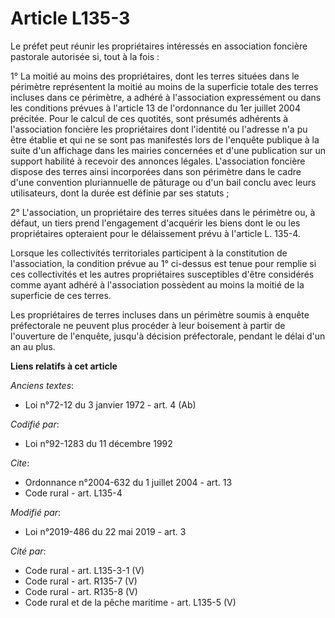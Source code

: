 # Article L135-3

Le préfet peut réunir les propriétaires intéressés en association foncière pastorale autorisée si, tout à la fois :

1° La moitié au moins des propriétaires, dont les terres situées dans le périmètre représentent la moitié au moins de la
superficie totale des terres incluses dans ce périmètre, a adhéré à l'association expressément ou dans les conditions prévues
à l'article 13 de l'ordonnance du 1er juillet 2004 précitée. Pour le calcul de ces quotités, sont présumés adhérents à
l'association foncière les propriétaires dont l'identité ou l'adresse n'a pu être établie et qui ne se sont pas manifestés
lors de l'enquête publique à la suite d'un affichage dans les mairies concernées et d'une publication sur un support habilité
à recevoir des annonces légales. L'association foncière dispose des terres ainsi incorporées dans son périmètre dans le cadre
d'une convention pluriannuelle de pâturage ou d'un bail conclu avec leurs utilisateurs, dont la durée est définie par ses
statuts ;

2° L'association, un propriétaire des terres situées dans le périmètre ou, à défaut, un tiers prend l'engagement d'acquérir
les biens dont le ou les propriétaires opteraient pour le délaissement prévu à l'article L. 135-4. 

Lorsque les collectivités territoriales participent à la constitution de l'association, la condition prévue au 1° ci-dessus
est tenue pour remplie si ces collectivités et les autres propriétaires susceptibles d'être considérés comme ayant adhéré à
l'association possèdent au moins la moitié de la superficie de ces terres.

Les propriétaires de terres incluses dans un périmètre soumis à enquête préfectorale ne peuvent plus procéder à leur
boisement à partir de l'ouverture de l'enquête, jusqu'à décision préfectorale, pendant le délai d'un an au plus.

**Liens relatifs à cet article**

_Anciens textes_:

  - Loi n°72-12 du 3 janvier 1972 - art. 4 (Ab)

_Codifié par_:

  - Loi n°92-1283 du 11 décembre 1992

_Cite_:

  - Ordonnance n°2004-632 du 1 juillet 2004 - art. 13
  - Code rural - art. L135-4

_Modifié par_:

  - Loi n°2019-486 du 22 mai 2019 - art. 3

_Cité par_:

  - Code rural - art. L135-3-1 (V)
  - Code rural - art. R135-7 (V)
  - Code rural - art. R135-8 (V)
  - Code rural et de la pêche maritime - art. L135-5 (V)
